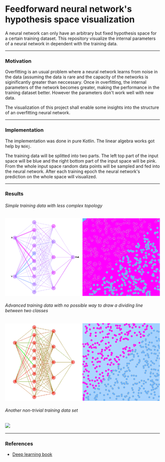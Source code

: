 # Feedforward neural network's hypothesis space visualization

A neural network can only have an arbitrary but fixed hypothesis space for a certain training dataset. This repository visualize the internal parameters of a neural network in dependent with the training data.

---

### Motivation

Overfitting is an usual problem where a neural network learns from noise in the data (assuming the data is rare and the capacity of the networks is siginificantly greater than neccessary. Once in overfitting, the internal parameters of the network becomes greater, making the performance in the training dataset better. However the parameters don't work well with new data.

The visualization of this project shall enable some insights into the structure of an overfitting neural network.

---

### Implementation

The implementation was done in pure Kotlin. The linear algebra works got help by `Nd4j`.

The training data will be splitted into two parts. The left top part of the input space will be blue and the right bottom part of the input space will be pink. From the whole input space random data points will be sampled and fed into the neural network. After each training epoch the neural network's prediction on the whole space will visualized. 

---

### Results

###### Simple training data with less complex topology

![](result/001.gif)

###### Advanced training data with no possible way to draw a dividing line between two classes

![](result/002.gif)

###### Another non-trivial training data set

![](result/003.gif)

---

### References
- [Deep learning book](https://www.deeplearningbook.org/)
